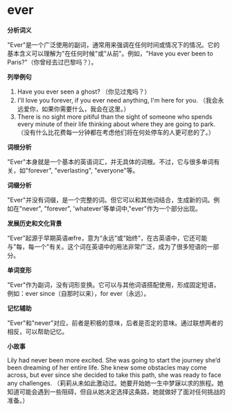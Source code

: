 # ever

**分析词义**

  

"Ever"是一个广泛使用的副词，通常用来强调在任何时间或情况下的情况。它的基本含义可以理解为"在任何时候"或"从前"。例如，"Have you ever been to Paris?"（你曾经去过巴黎吗？）。

  

**列举例句**

  

1.  Have you ever seen a ghost? （你见过鬼吗？）
2.  I'll love you forever, if you ever need anything, I'm here for you. （我会永远爱你，如果你需要什么，我会在这里。）
3.  There is no sight more pitiful than the sight of someone who spends every minute of their life thinking about where they are going to park. （没有什么比花费每一分钟都在考虑他们将在何处停车的人更可悲的了。）

  

**词根分析**

  

"Ever"本身就是一个基本的英语词汇，并无具体的词根。不过，它与很多单词有关，如"forever", "everlasting", "everyone"等。

  

**词缀分析**

  

"Ever"并没有词缀，是一个完整的词。但它可以和其他词结合，生成新的词。例如在"never", "forever", 'whatever'等单词中,"ever"作为一个部分出现。

  

**发展历史和文化背景**

  

“Ever”起源于早期英语æfre，意为“永远”或“始终”，在古英语中，它还可能与"每，每一个"有关。这个词在英语中的用法非常广泛，成为了很多短语的一部分。

  

**单词变形**

  

"Ever"作为副词，没有词形变换。它可以与其他词语搭配使用，形成固定短语，例如：ever since（自那时以来），for ever（永远）。

  

**记忆辅助**

  

"Ever"和"never"对应，前者是积极的意味，后者是否定的意味。通过联想两者的相反，可以帮助记忆。

  

**小故事**

  

Lily had never been more excited. She was going to start the journey she’d been dreaming of her entire life. She knew some obstacles may come across, but ever since she decided to take this path, she was ready to face any challenges. （莉莉从未如此激动过。她要开始她一生中梦寐以求的旅程。她知道可能会遇到一些阻碍，但自从她决定选择这条路，她就做好了面对任何挑战的准备。）

